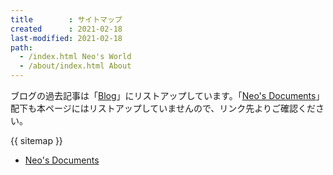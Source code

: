 ```yaml
---
title        : サイトマップ
created      : 2021-02-18
last-modified: 2021-02-18
path:
  - /index.html Neo's World
  - /about/index.html About
---
```


ブログの過去記事は「[Blog](/blog/index.html)」にリストアップしています。「[Neo's Documents](/documents/index.html)」配下も本ページにはリストアップしていませんので、リンク先よりご確認ください。

{{ sitemap }}

- [Neo's Documents](/documents/index.html)
